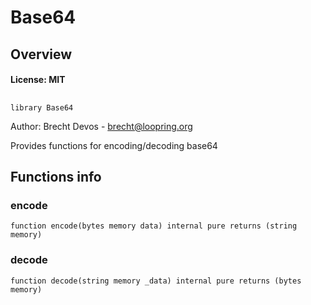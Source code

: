 # Base64

## Overview

#### License: MIT

## 

```solidity
library Base64
```

Author: Brecht Devos - <brecht@loopring.org>

Provides functions for encoding/decoding base64
## Functions info

### encode

```solidity
function encode(bytes memory data) internal pure returns (string memory)
```


### decode

```solidity
function decode(string memory _data) internal pure returns (bytes memory)
```

